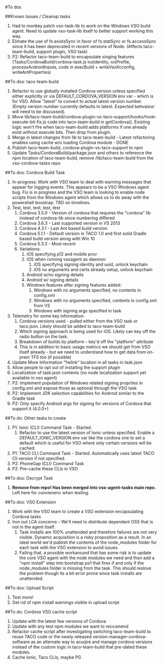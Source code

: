 #To dos

##Known Issues / Cleanup tasks
1. Had to monkey patch vso-task-lib to work on the Windows VSO build agent. Need to update vso-task-lib itself to better support working this way.
2. Elimate the use of fs.existsSync in favor of fs.statSync or fs.accessSync since it has been deprecated in recent versions of Node. (Affects taco-team-build, support plugin, VSO task)
3. P2: Refactor taco-team-build to encapsulate singing features (Tasks/CordovaBuild/cordova-task.js iosIdentity, iosProfile, processAndroidInputs, code in execBuild + writeVsoXcconfig, writeAntProperties)

##To dos: taco-team-build
1. Refactor to use globally installed Cordova version unless specified either explicitly or via DEFAULT_CORDOVA_VERSION env var - which is for VSO.  Allow "latest" to convert to actual latest version number. (Empty version number currently defaults to latest. Expected behvaiour will need to be discussed).
2. Move lib/taco-team-build/cordova-plugin-vs-taco-support/hooks/hook-execute-bit-fix.js code into taco-team-build in getCordova(). Existing logic won't fire when taco-team-build adds platforms if one already exist without execute bits. Then drop from plugin.
3. Merge in latest changes from lib to taco-team-build - Latest refactoring enables using cache w/o loading Cordova module - DONE
4. Publish taco-team-build, cordova-plugin-vs-taco-support to npm
5. Update Tasks/CordovaBuild/package.json and others to reference the npm location of taco-team-build, remove /lib/taco-team-build from the vso-cordova-tasks repo

##To dos: Cordova Build Task
1. In-progress: Work with VSO team to deal with warning messages that appear for logging events. This appears to be a VSO Windows agent bug. Fix is in progress and the VSO team is looking to enable node scripts from the Windows agent which allows us to do away with the powershell boostrap.  TBD on timelines.
2. Test, test, test, test, test
	1. Cordova 3.5.0 - Version of cordova that requires the "cordova" lib instead of cordova-lib since numbering differed
	2. Cordova 3.6.3 - Last supported version in VS 2013
	3. Cordova 4.3.1 - Last Ant based build version
	4. Cordova 5.1.1 - Default version in TACO 1.0 and first solid Gradle based build version along with Win 10
	5. Cordova 5.3.3 - Most recent
	6. Variations:
		1. iOS specifying p12 and mobile prov
		2. iOS when running vsoagent as daemon: 
			1. iOS specifying signing identity and uuid, unlock keychain
			2. iOS no arguments and certs already setup, unlock keychain
		4. Android w/no signing details
		5. Android w/ signing details
		6. Windows features after signing features added:
			1. Windows with no arguments specified, no contents in config.xml
			2. Windows with no arguments specified, contents in config.xml from VS
			3. Windows with signing args specified in task
4. Telemetry for some key information:
	1. Cordova versions used - pulled either from the VSO task or taco.json. Likely should be added to taco-team-build
	2. Which signing approach is being used for iOS. Likely can key off the radio button on the task.
	3. Breakdown of builds by platform - key'd off the "platform" attribute
	4. This is in addition to basic usage metrics we should get from VSO itself already - but we need to understand how to get data from on-prem TFS too (if possible)
5. Update More Information "fwlink" location in all tasks in task.json
6. Allow people to opt out of installing the support plugin
6. Localization of task.json contents (no node localization support yet available in vso agent)
7. P2: Implement population of Windows related signing proprties in config.xml and expose those as optional through the VSO task
8. P2: Implement JDK selection capabilities for Android similar to the Gradle task
9. P2: Only specify Android args for signing for versions of Cordova that support it (4.0.0+)

##To do: Other tasks to create
1. P1: Ionic (CLI) Command Task - Started.
	1. Refactor to use the latest version of Ionic unless specified.  Enable a DEFAULT_IONIC_VERSION env var like the cordova one to set a default which is useful for VSO where only certain versions will be cached.
2. P1: TACO CLI Command Task - Started. Automatically uses latest TACO Cli version if not specified.
2. P2: PhoneGap (CLI) Command Task
3. P2: Pre-cache these CLIs in VSO

##To dos: Decrypt Task
1. **Remove from repo! Has been merged into vso-agent-tasks main repo.** Left here for convienenc when testing.

##To dos: VSO Extension
1. Work with the VSO team to create a VSO extension encapsulating Cordova tasks
2. Iron out LCA concerns - We'll need to distribute dependant OSS that is not in the agent itself.
	1. Task installs are 100% unattended and therefore failures are not very visible. Dynamic acquisition is a risky proposition as a result. In an ideal world we'd publish the contents of the node_modules folder for each task with the VSO extension to avoid issues.
	2. Failing that, a possible workaround that has some risk is to update the core VSO agent with the node modules we need and then add a "npm install" step into bootstrap.ps1 that fires if and only if the node_modules folder is missing from the task. This should reslove the problem though its a bit error prone since task installs are unattended.

##To dos: Upload Script
1. Test more!
2. Get rid of npm install warnings visible in upload script

##To do: Cordova VSO cache script
1. Update with the latest few versions of Cordova
2. Update with any test npm modules we want to reccomend
3. Refactor cache script after investigating switching taco-team-build to reuse TACO code or the newly released version-manager-cordova-software as an alternate way to acuqire and manage cordova versions instead of the custom logic in taco-team-build that pre-dated these modules.
4. Cache Ionic, Taco CLIs, maybe PG
